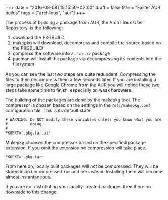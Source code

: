 +++
date = "2016-08-08T15:15:50+02:00"
draft = false
title = "Faster AUR builds"
tags = ["archlinux", "aur"]
+++

The process of building a package from AUR, the Arch Linux User Repository, is
the following:

 1. download the PKGBUILD
 2. makepkg will download, decompress and compile the source based on the
    PKGBUILD
 3. compress the software into a `.tar.xz` package
 4. pacman will install the package via decompressing its contents into the filesystem

As you can see the last two steps are quite redundant. Compressing the files to
then decompress them a few seconds later. If you are installing a large package
like Google Chrome from the AUR you will notice these two steps take some time
to finish, especially on weak hardware.

The building of the packages are done by the makepkg tool. The compressor is
chosen based on the settings in the `/etc/makepkg.conf` configuration file. This
is its default state:


```
# WARNING: Do NOT modify these variables unless you know what you are
#          doing.
#
PKGEXT='.pkg.tar.xz'
```

Makepkg chooses the compressor based on the specified package extension. If you
omit the extension no compression will take place.

```
PKGEXT='.pkg.tar'
```

From here on, locally built packages will not be compressed. They will be stored
in an uncompressed `tar` archive instead. Installing them will become almost
instantaneous.

If you are not distributing your locally created packages then there no downside
to this change.
